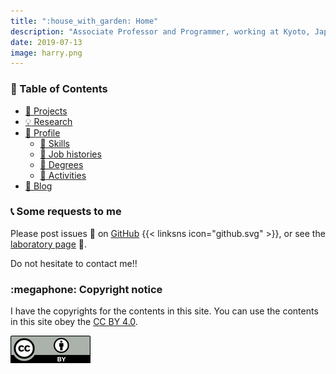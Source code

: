 ```yaml
---
title: ":house_with_garden: Home"
description: "Associate Professor and Programmer, working at Kyoto, Japan"
date: 2019-07-13
image: harry.png
---
```


### :bookmark: Table of Contents

* [:rocket: Projects](projects)
* [:bulb: Research](research)
* [:bust_in_silhouette: Profile](profile)
    * [:muscle: Skills](profile#muscle-skills)
    * [:necktie: Job histories](profile#necktie-job-histories)
    * [:school: Degrees](profile#school-degrees)
    * [:runner: Activities](profile#runner-activities)
* [:thinking: Blog](blog)

### :telephone_receiver: Some requests to me

Please post issues :speech_balloon: on [GitHub](https://github.com/tamada/tamada.github.io/issues) {{< linksns icon="github.svg" >}}, or
see the [laboratory page](https://tamadalab.github.io/contact) :microscope:. 

Do not hesitate to contact me!!

### :megaphone: Copyright notice

I have the copyrights for the contents in this site.
You can use the contents in this site obey the [CC BY 4.0](https://creativecommons.org/licenses/by/4.0/).

[![CC BY 4.0](/images/cc-by-4.0.png)](https://creativecommons.org/licenses/by/4.0/)